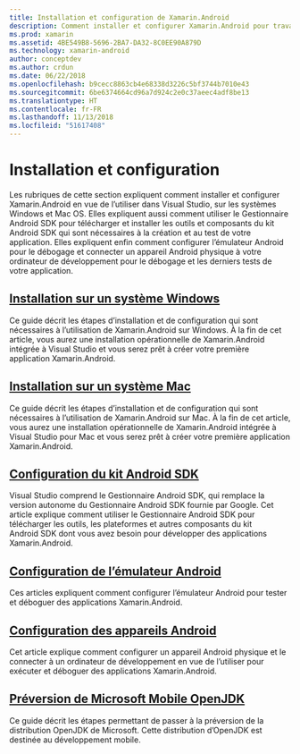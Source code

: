 ```yaml
---
title: Installation et configuration de Xamarin.Android
description: Comment installer et configurer Xamarin.Android pour travailler avec Visual Studio.
ms.prod: xamarin
ms.assetid: 4BE549B8-5696-2BA7-DA32-8C0EE90A879D
ms.technology: xamarin-android
author: conceptdev
ms.author: crdun
ms.date: 06/22/2018
ms.openlocfilehash: b9cecc8863cb4e68338d3226c5bf3744b7010e43
ms.sourcegitcommit: 6be6374664cd96a7d924c2e0c37aeec4adf8be13
ms.translationtype: HT
ms.contentlocale: fr-FR
ms.lasthandoff: 11/13/2018
ms.locfileid: "51617408"
---
```

# <a name="setup-and-installation"></a>Installation et configuration

Les rubriques de cette section expliquent comment installer et configurer Xamarin.Android en vue de l’utiliser dans Visual Studio, sur les systèmes Windows et Mac OS. Elles expliquent aussi comment utiliser le Gestionnaire Android SDK pour télécharger et installer les outils et composants du kit Android SDK qui sont nécessaires à la création et au test de votre application. Elles expliquent enfin comment configurer l’émulateur Android pour le débogage et connecter un appareil Android physique à votre ordinateur de développement pour le débogage et les derniers tests de votre application.


## <a name="windows-installationandroidget-startedinstallationwindowsmd"></a>[Installation sur un système Windows](~/android/get-started/installation/windows.md)

Ce guide décrit les étapes d’installation et de configuration qui sont nécessaires à l’utilisation de Xamarin.Android sur Windows. À la fin de cet article, vous aurez une installation opérationnelle de Xamarin.Android intégrée à Visual Studio et vous serez prêt à créer votre première application Xamarin.Android.

## <a name="mac-installationhttpsdocsmicrosoftcomvisualstudiomacinstallation"></a>[Installation sur un système Mac](https://docs.microsoft.com/visualstudio/mac/installation)

Ce guide décrit les étapes d’installation et de configuration qui sont nécessaires à l’utilisation de Xamarin.Android sur Mac. À la fin de cet article, vous aurez une installation opérationnelle de Xamarin.Android intégrée à Visual Studio pour Mac et vous serez prêt à créer votre première application Xamarin.Android.

## <a name="android-sdk-setupandroidget-startedinstallationandroid-sdkmd"></a>[Configuration du kit Android SDK](~/android/get-started/installation/android-sdk.md)

Visual Studio comprend le Gestionnaire Android SDK, qui remplace la version autonome du Gestionnaire Android SDK fournie par Google. Cet article explique comment utiliser le Gestionnaire Android SDK pour télécharger les outils, les plateformes et autres composants du kit Android SDK dont vous avez besoin pour développer des applications Xamarin.Android.

## <a name="android-emulator-setupandroidget-startedinstallationandroid-emulatorindexmd"></a>[Configuration de l’émulateur Android](~/android/get-started/installation/android-emulator/index.md)

Ces articles expliquent comment configurer l’émulateur Android pour tester et déboguer des applications Xamarin.Android.

## <a name="android-device-setupandroidget-startedinstallationset-up-device-for-developmentmd"></a>[Configuration des appareils Android](~/android/get-started/installation/set-up-device-for-development.md)

Cet article explique comment configurer un appareil Android physique et le connecter à un ordinateur de développement en vue de l’utiliser pour exécuter et déboguer des applications Xamarin.Android.

## <a name="microsoft-mobile-openjdk-previewandroidget-startedinstallationopenjdkmd"></a>[Préversion de Microsoft Mobile OpenJDK](~/android/get-started/installation/openjdk.md)

Ce guide décrit les étapes permettant de passer à la préversion de la distribution OpenJDK de Microsoft. Cette distribution d’OpenJDK est destinée au développement mobile.
